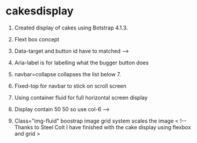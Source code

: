 # cakesdisplay

1.  Created display of cakes using Botstrap 4.1.3.
2.  Flext box concept
3.  Data-target and button id have to matched -->
4.  Aria-label is for labelling what the bugger button does
5.  navbar=collapse collapses the list below 7.

6.  Fixed-top for navbar to stick on scroll screen
7.  Using container fluid for full horizontal screen display
8.  Display contain 50 50 so use col-6 -->
9.  Class="img-fluid" boostrap image grid system scales the image
    < !-- Thanks to Steel Colt I have finished with the cake display using flexbox and grid >
